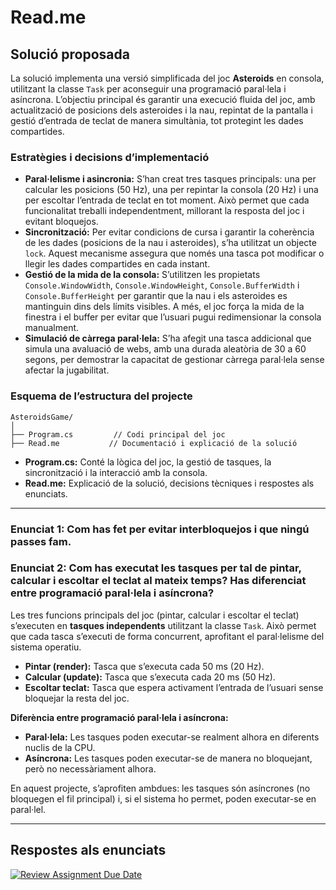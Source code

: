 # Read.me

## Solució proposada

La solució implementa una versió simplificada del joc **Asteroids** en consola, utilitzant la classe `Task` per aconseguir una programació paral·lela i asíncrona. L’objectiu principal és garantir una execució fluida del joc, amb actualització de posicions dels asteroides i la nau, repintat de la pantalla i gestió d’entrada de teclat de manera simultània, tot protegint les dades compartides.

### Estratègies i decisions d’implementació

- **Paral·lelisme i asincronia:**
S’han creat tres tasques principals: una per calcular les posicions (50 Hz), una per repintar la consola (20 Hz) i una per escoltar l’entrada de teclat en tot moment. Això permet que cada funcionalitat treballi independentment, millorant la resposta del joc i evitant bloquejos.
- **Sincronització:**
Per evitar condicions de cursa i garantir la coherència de les dades (posicions de la nau i asteroides), s’ha utilitzat un objecte `lock`. Aquest mecanisme assegura que només una tasca pot modificar o llegir les dades compartides en cada instant.
- **Gestió de la mida de la consola:**
S’utilitzen les propietats `Console.WindowWidth`, `Console.WindowHeight`, `Console.BufferWidth` i `Console.BufferHeight` per garantir que la nau i els asteroides es mantinguin dins dels límits visibles. A més, el joc força la mida de la finestra i el buffer per evitar que l’usuari pugui redimensionar la consola manualment.
- **Simulació de càrrega paral·lela:**
S’ha afegit una tasca addicional que simula una avaluació de webs, amb una durada aleatòria de 30 a 60 segons, per demostrar la capacitat de gestionar càrrega paral·lela sense afectar la jugabilitat.


### Esquema de l’estructura del projecte

```
AsteroidsGame/
│
├── Program.cs         // Codi principal del joc
├── Read.me           // Documentació i explicació de la solució
```

- **Program.cs:** Conté la lògica del joc, la gestió de tasques, la sincronització i la interacció amb la consola.
- **Read.me:** Explicació de la solució, decisions tècniques i respostes als enunciats.

---
### Enunciat 1: Com has fet per evitar interbloquejos i que ningú passes fam.



### Enunciat 2: Com has executat les tasques per tal de pintar, calcular i escoltar el teclat al mateix temps? Has diferenciat entre programació paral·lela i asíncrona?

Les tres funcions principals del joc (pintar, calcular i escoltar el teclat) s’executen en **tasques independents** utilitzant la classe `Task`. Això permet que cada tasca s’executi de forma concurrent, aprofitant el paral·lelisme del sistema operatiu.

- **Pintar (render):** Tasca que s’executa cada 50 ms (20 Hz).
- **Calcular (update):** Tasca que s’executa cada 20 ms (50 Hz).
- **Escoltar teclat:** Tasca que espera activament l’entrada de l’usuari sense bloquejar la resta del joc.

**Diferència entre programació paral·lela i asíncrona:**

- **Paral·lela:** Les tasques poden executar-se realment alhora en diferents nuclis de la CPU.
- **Asíncrona:** Les tasques poden executar-se de manera no bloquejant, però no necessàriament alhora.

En aquest projecte, s’aprofiten ambdues: les tasques són asíncrones (no bloquegen el fil principal) i, si el sistema ho permet, poden executar-se en paral·lel.

---

## Respostes als enunciats
[![Review Assignment Due Date](https://classroom.github.com/assets/deadline-readme-button-22041afd0340ce965d47ae6ef1cefeee28c7c493a6346c4f15d667ab976d596c.svg)](https://classroom.github.com/a/xs3aclQL)
